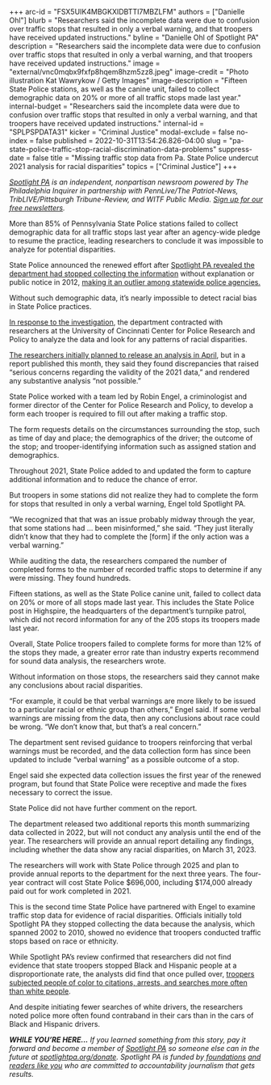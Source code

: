 +++
arc-id = "FSX5UIK4MBGKXIDBTTI7MBZLFM"
authors = ["Danielle Ohl"]
blurb = "Researchers said the incomplete data were due to confusion over traffic stops that resulted in only a verbal warning, and that troopers have received updated instructions."
byline = "Danielle Ohl of Spotlight PA"
description = "Researchers said the incomplete data were due to confusion over traffic stops that resulted in only a verbal warning, and that troopers have received updated instructions."
image = "external/vnc0mqbx9fxfp8hqem8hzm5zz8.jpeg"
image-credit = "Photo illustration Kat Wawrykow / Getty Images"
image-description = "Fifteen State Police stations, as well as the canine unit, failed to collect demographic data on 20% or more of all traffic stops made last year."
internal-budget = "Researchers said the incomplete data were due to confusion over traffic stops that resulted in only a verbal warning, and that troopers have received updated instructions."
internal-id = "SPLPSPDATA31"
kicker = "Criminal Justice"
modal-exclude = false
no-index = false
published = 2022-10-31T13:54:26.826-04:00
slug = "pa-state-police-traffic-stop-racial-discrimination-data-problems"
suppress-date = false
title = "Missing traffic stop data from Pa. State Police undercut 2021 analysis for racial disparities"
topics = ["Criminal Justice"]
+++

<a href="https://www.spotlightpa.org/"><i>Spotlight PA</i></a><i> is an independent, nonpartisan newsroom powered by The Philadelphia Inquirer in partnership with PennLive/The Patriot-News, TribLIVE/Pittsburgh Tribune-Review, and WITF Public Media. </i><a href="https://www.spotlightpa.org/newsletters"><i>Sign up for our free newsletters</i></a><i>.</i>

More than 85% of Pennsylvania State Police stations failed to collect demographic data for all traffic stops last year after an agency-wide pledge to resume the practice, leading researchers to conclude it was impossible to analyze for potential disparities.

State Police announced the renewed effort after <a href="https://www.spotlightpa.org/news/2019/09/pa-state-police-stopped-tracking-driver-race/">Spotlight PA revealed the department had stopped collecting the information</a> without explanation or public notice in 2012, <a href="https://www.spotlightpa.org/news/2020/01/pennsylvania-state-police-racial-bias-traffic-stops-vehicle-searches/">making it an outlier among statewide police agencies. </a>

Without such demographic data, it’s nearly impossible to detect racial bias in State Police practices.

<script src="https://www.spotlightpa.org/embed.js" async></script><div data-spl-embed-version="1" data-spl-src="https://www.spotlightpa.org/embeds/newsletter/"></div>

<a href="https://www.spotlightpa.org/news/2021/01/pa-state-police-traffic-stops-racial-profiling-data-collection/">In response to the investigation</a>, the department contracted with researchers at the University of Cincinnati Center for Police Research and Policy to analyze the data and look for any patterns of racial disparities.

<a href="https://www.spotlightpa.org/news/2022/08/pennsylvania-state-police-racial-bias-traffic-stop-data/">The researchers initially planned to release an analysis in April</a>, but in a report published this month, they said they found discrepancies that raised “serious concerns regarding the validity of the 2021 data,” and rendered any substantive analysis “not possible.”

State Police worked with a team led by Robin Engel, a criminologist and former director of the Center for Police Research and Policy, to develop a form each trooper is required to fill out after making a traffic stop.

The form requests details on the circumstances surrounding the stop, such as time of day and place; the demographics of the driver; the outcome of the stop; and trooper-identifying information such as assigned station and demographics.

Throughout 2021, State Police added to and updated the form to capture additional information and to reduce the chance of error.

But troopers in some stations did not realize they had to complete the form for stops that resulted in only a verbal warning, Engel told Spotlight PA.

“We recognized that that was an issue probably midway through the year, that some stations had … been misinformed,” she said. “They just literally didn’t know that they had to complete the [form] if the only action was a verbal warning.”

While auditing the data, the researchers compared the number of completed forms to the number of recorded traffic stops to determine if any were missing. They found hundreds.

Fifteen stations, as well as the State Police canine unit, failed to collect data on 20% or more of all stops made last year. This includes the State Police post in Highspire, the headquarters of the department’s turnpike patrol, which did not record information for any of the 205 stops its troopers made last year.

Overall, State Police troopers failed to complete forms for more than 12% of the stops they made, a greater error rate than industry experts recommend for sound data analysis, the researchers wrote.

Without information on those stops, the researchers said they cannot make any conclusions about racial disparities.

“For example, it could be that verbal warnings are more likely to be issued to a particular racial or ethnic group than others,” Engel said. If some verbal warnings are missing from the data, then any conclusions about race could be wrong. “We don’t know that, but that’s a real concern.”

The department sent revised guidance to troopers reinforcing that verbal warnings must be recorded, and the data collection form has since been updated to include “verbal warning” as a possible outcome of a stop.

Engel said she expected data collection issues the first year of the renewed program, but found that State Police were receptive and made the fixes necessary to correct the issue.

State Police did not have further comment on the report.

<script src="https://www.spotlightpa.org/embed.js" async></script><div data-spl-embed-version="1" data-spl-src="https://www.spotlightpa.org/embeds/donate/"></div>

The department released two additional reports this month summarizing data collected in 2022, but will not conduct any analysis until the end of the year. The researchers will provide an annual report detailing any findings, including whether the data show any racial disparities, on March 31, 2023.

The researchers will work with State Police through 2025 and plan to provide annual reports to the department for the next three years. The four-year contract will cost State Police $696,000, including $174,000 already paid out for work completed in 2021.

This is the second time State Police have partnered with Engel to examine traffic stop data for evidence of racial disparities. Officials initially told Spotlight PA they stopped collecting the data because the analysis, which spanned 2002 to 2010, showed no evidence that troopers conducted traffic stops based on race or ethnicity.

While Spotlight PA’s review confirmed that researchers did not find evidence that state troopers stopped Black and Hispanic people at a disproportionate rate, the analysts did find that once pulled over, <a href="https://www.spotlightpa.org/news/2020/01/pennsylvania-state-police-racial-bias-traffic-stops-vehicle-searches/">troopers subjected people of color to citations, arrests, and searches more often than white people</a>.

And despite initiating fewer searches of white drivers, the researchers noted police more often found contraband in their cars than in the cars of Black and Hispanic drivers.

<i><b>WHILE YOU’RE HERE...</b></i><i> If you learned something from this story, pay it forward and become a member of </i><a href="https://www.spotlightpa.org/"><i>Spotlight PA</i></a><i> so someone else can in the future at </i><a href="http://spotlightpa.org/donate"><i>spotlightpa.org/donate</i></a><i>. Spotlight PA is funded by</i><a href="https://www.spotlightpa.org/support"><i> foundations</i></a><i> </i><a href="https://www.spotlightpa.org/support"><i>and readers like you</i></a><i> who are committed to accountability journalism that gets results.</i>

